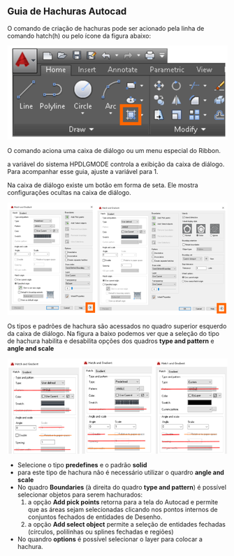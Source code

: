## Guia de Hachuras Autocad

O comando de criação de hachuras pode ser acionado pela linha de comando hatch(h) ou pelo ícone da figura abaixo:

![comando hatch no menu ribbon](.\hatchicone.png)

O comando aciona uma caixa de diálogo ou um menu especial do Ribbon.

a variável do sistema HPDLGMODE controla a exibição da caixa de diálogo. Para acompanhar esse guia, ajuste a variável para 1.

Na caixa de diálogo existe um botão em forma de seta. Ele mostra configurações ocultas na caixa de diálogo.

![caixas de díalogo de hachuras, simples e completa](.\hatch_dia_boxes.png)

Os tipos e padrões de hachura são acessados no quadro superior esquerdo da caixa de diálogo. Na figura a baixo podemos ver que a seleção do tipo de hachura habilita e desabilita opções dos quadros **type and pattern** e **angle and scale**

![](.\hatch_type_options.png)

- Selecione o tipo **predefines** e o padrão **solid**
- para este tipo de hachura não é necessário utilizar o quardro **angle and scale**
- No quadro **Boundaries** (à direita do quadro **type and pattern**) é possível selecionar objetos para serem hachurados:
    1. a opção **Add pick points** retorna para a tela do Autocad e permite que as áreas sejam selecionadas clicando nos pontos internos de conjuntos fechados de entidades de Desenho.
    2. a opção **Add select object** permite a seleção de entidades fechadas (círculos, polilinhas ou splines fechadas e regiões)
- No quandro **options** é possível selecionar o layer para colocar a hachura.
